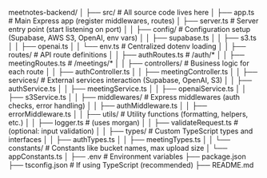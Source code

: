 meetnotes-backend/
│
├── src/                   # All source code lives here
│   ├── app.ts              # Main Express app (register middlewares, routes)
│   ├── server.ts           # Server entry point (start listening on port)
│
│   ├── config/             # Configuration setup (Supabase, AWS S3, OpenAI, env vars)
│   │   ├── supabase.ts
│   │   ├── s3.ts
│   │   ├── openai.ts
│   │   └── env.ts          # Centralized dotenv loading
│
│   ├── routes/             # API route definitions
│   │   ├── authRoutes.ts   # /auth/*
│   │   ├── meetingRoutes.ts # /meetings/*
│
│   ├── controllers/        # Business logic for each route
│   │   ├── authController.ts
│   │   ├── meetingController.ts
│
│   ├── services/           # External services interaction (Supabase, OpenAI, S3)
│   │   ├── authService.ts
│   │   ├── meetingService.ts
│   │   ├── openaiService.ts
│   │   ├── s3Service.ts
│
│   ├── middlewares/        # Express middlewares (auth checks, error handling)
│   │   ├── authMiddleware.ts
│   │   ├── errorMiddleware.ts
│
│   ├── utils/              # Utility functions (formatting, helpers, etc.)
│   │   ├── logger.ts        # (uses morgan)
│   │   ├── validateRequest.ts # (optional: input validation)
│
│   ├── types/              # Custom TypeScript types and interfaces
│   │   ├── authTypes.ts
│   │   ├── meetingTypes.ts
│
│   └── constants/          # Constants like bucket names, max upload size
│       └── appConstants.ts
│
├── .env                    # Environment variables
├── package.json
├── tsconfig.json           # If using TypeScript (recommended)
├── README.md
